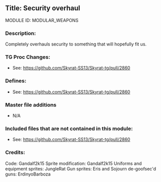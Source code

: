 ## Title: Security overhaul

MODULE ID: MODULAR_WEAPONS

### Description:

Completely overhauls security to something that will hopefully fit us.

### TG Proc Changes:

- See: https://github.com/Skyrat-SS13/Skyrat-tg/pull/2860

### Defines:

- See: https://github.com/Skyrat-SS13/Skyrat-tg/pull/2860

### Master file additions

- N/A

### Included files that are not contained in this module:

- See: https://github.com/Skyrat-SS13/Skyrat-tg/pull/2860


### Credits:
Code: Gandalf2k15
Sprite modification: Gandalf2k15
Uniforms and equipment sprites: JungleRat
Gun sprites: Eris and Sojourn
de-goofsec'd guns: ErdinyoBarboza
